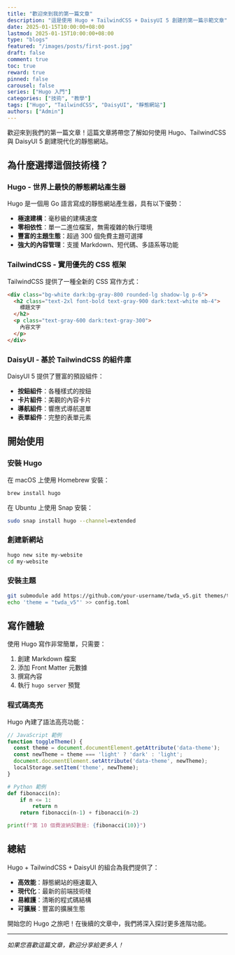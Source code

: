 ```yaml
---
title: "歡迎來到我的第一篇文章"
description: "這是使用 Hugo + TailwindCSS + DaisyUI 5 創建的第一篇示範文章"
date: 2025-01-15T10:00:00+08:00
lastmod: 2025-01-15T10:00:00+08:00
type: "blogs"
featured: "/images/posts/first-post.jpg"
draft: false
comment: true
toc: true
reward: true
pinned: false
carousel: false
series: ["Hugo 入門"]
categories: ["技術", "教學"]
tags: ["Hugo", "TailwindCSS", "DaisyUI", "靜態網站"]
authors: ["Admin"]
---
```


歡迎來到我們的第一篇文章！這篇文章將帶您了解如何使用 Hugo、TailwindCSS 與 DaisyUI 5 創建現代化的靜態網站。

## 為什麼選擇這個技術棧？

### Hugo - 世界上最快的靜態網站產生器

Hugo 是一個用 Go 語言寫成的靜態網站產生器，具有以下優勢：

- **極速建構**：毫秒級的建構速度
- **零相依性**：單一二進位檔案，無需複雜的執行環境
- **豐富的主題生態**：超過 300 個免費主題可選擇
- **強大的內容管理**：支援 Markdown、短代碼、多語系等功能

### TailwindCSS - 實用優先的 CSS 框架

TailwindCSS 提供了一種全新的 CSS 寫作方式：

```html
<div class="bg-white dark:bg-gray-800 rounded-lg shadow-lg p-6">
  <h2 class="text-2xl font-bold text-gray-900 dark:text-white mb-4">
    標題文字
  </h2>
  <p class="text-gray-600 dark:text-gray-300">
    內容文字
  </p>
</div>
```

### DaisyUI - 基於 TailwindCSS 的組件庫

DaisyUI 5 提供了豐富的預設組件：

- **按鈕組件**：各種樣式的按鈕
- **卡片組件**：美觀的內容卡片
- **導航組件**：響應式導航選單
- **表單組件**：完整的表單元素

## 開始使用

### 安裝 Hugo

在 macOS 上使用 Homebrew 安裝：

```bash
brew install hugo
```

在 Ubuntu 上使用 Snap 安裝：

```bash
sudo snap install hugo --channel=extended
```

### 創建新網站

```bash
hugo new site my-website
cd my-website
```

### 安裝主題

```bash
git submodule add https://github.com/your-username/twda_v5.git themes/twda_v5
echo 'theme = "twda_v5"' >> config.toml
```

## 寫作體驗

使用 Hugo 寫作非常簡單，只需要：

1. 創建 Markdown 檔案
2. 添加 Front Matter 元數據
3. 撰寫內容
4. 執行 `hugo server` 預覽

### 程式碼高亮

Hugo 內建了語法高亮功能：

```javascript
// JavaScript 範例
function toggleTheme() {
  const theme = document.documentElement.getAttribute('data-theme');
  const newTheme = theme === 'light' ? 'dark' : 'light';
  document.documentElement.setAttribute('data-theme', newTheme);
  localStorage.setItem('theme', newTheme);
}
```

```python
# Python 範例
def fibonacci(n):
    if n <= 1:
        return n
    return fibonacci(n-1) + fibonacci(n-2)

print(f"第 10 個費波納契數是: {fibonacci(10)}")
```

## 總結

Hugo + TailwindCSS + DaisyUI 的組合為我們提供了：

- **高效能**：靜態網站的極速載入
- **現代化**：最新的前端技術棧
- **易維護**：清晰的程式碼結構
- **可擴展**：豐富的擴展生態

開始您的 Hugo 之旅吧！在後續的文章中，我們將深入探討更多進階功能。

---

*如果您喜歡這篇文章，歡迎分享給更多人！*
